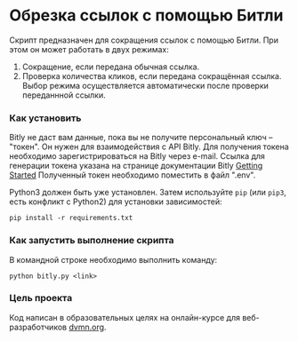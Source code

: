 ﻿# Обрезка ссылок с помощью Битли

Скрипт предназначен для сокращения ссылок с помощью Битли.
При этом он может работать в двух режимах:
1. Сокращение, если передана обычная ссылка.
2. Проверка количества кликов, если передана сокращённая ссылка.
Выбор режима осуществляется автоматически после проверки переданнной ссылки.

### Как установить

Bitly не даст вам данные, пока вы не получите персональный ключ – "токен". Он нужен для взаимодействия с API Bitly.
Для получения токена необходимо зарегистрироваться на Bitly через e-mail.
Ссылка для генерации токена указана на странице документации Bitly [Getting Started](https://dev.bitly.com/get_started.html)
Полученный токен необходимо поместить в файл ".env".

Python3 должен быть уже установлен. 
Затем используйте `pip` (или `pip3`, есть конфликт с Python2) для установки зависимостей:
```
pip install -r requirements.txt
```

### Как запустить выполнение скрипта

В командной строке необходимо выполнить команду:

```
python bitly.py <link>
```

### Цель проекта

Код написан в образовательных целях на онлайн-курсе для веб-разработчиков [dvmn.org](https://dvmn.org/).